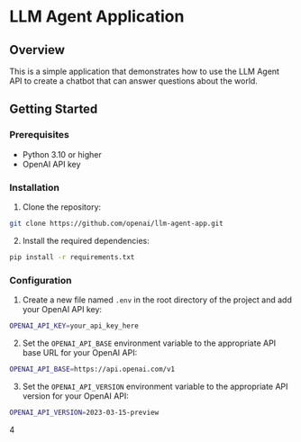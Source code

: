 # LLM Agent Application

## Overview

This is a simple application that demonstrates how to use the LLM Agent API to create a chatbot that can answer questions about the world.

## Getting Started

### Prerequisites

- Python 3.10 or higher
- OpenAI API key

### Installation

1. Clone the repository:

```bash
git clone https://github.com/openai/llm-agent-app.git
```

2. Install the required dependencies:

```bash
pip install -r requirements.txt
```

### Configuration

1. Create a new file named `.env` in the root directory of the project and add your OpenAI API key:

```bash
OPENAI_API_KEY=your_api_key_here
```

2. Set the `OPENAI_API_BASE` environment variable to the appropriate API base URL for your OpenAI API:

```bash
OPENAI_API_BASE=https://api.openai.com/v1
```

3. Set the `OPENAI_API_VERSION` environment variable to the appropriate API version for your OpenAI API:

```bash
OPENAI_API_VERSION=2023-03-15-preview
```

4
